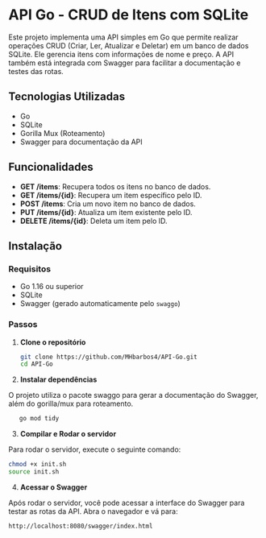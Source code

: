 # API Go - CRUD de Itens com SQLite

Este projeto implementa uma API simples em Go que permite realizar operações CRUD (Criar, Ler, Atualizar e Deletar) em um banco de dados SQLite. Ele gerencia itens com informações de nome e preço. A API também está integrada com Swagger para facilitar a documentação e testes das rotas.

## Tecnologias Utilizadas

- Go
- SQLite
- Gorilla Mux (Roteamento)
- Swagger para documentação da API

## Funcionalidades

- **GET /items**: Recupera todos os itens no banco de dados.
- **GET /items/{id}**: Recupera um item específico pelo ID.
- **POST /items**: Cria um novo item no banco de dados.
- **PUT /items/{id}**: Atualiza um item existente pelo ID.
- **DELETE /items/{id}**: Deleta um item pelo ID.

## Instalação

### Requisitos

- Go 1.16 ou superior
- SQLite
- Swagger (gerado automaticamente pelo `swaggo`)

### Passos

1. **Clone o repositório**

   ```bash
   git clone https://github.com/MHbarbos4/API-Go.git
   cd API-Go

2. **Instalar dependências**

  O projeto utiliza o pacote swaggo para gerar a documentação do Swagger, além do gorilla/mux para roteamento.

```bash
   go mod tidy
```
3. **Compilar e Rodar o servidor**

  Para rodar o servidor, execute o seguinte comando:
```bash
chmod +x init.sh
source init.sh
```

4. **Acessar o Swagger**

  Após rodar o servidor, você pode acessar a interface do Swagger para testar as rotas da API. Abra o navegador e vá para:

```bash
http://localhost:8080/swagger/index.html
```
